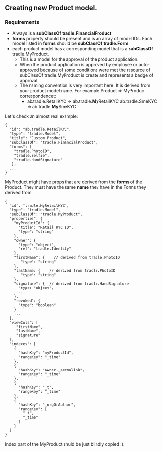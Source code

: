 ## Creating new Product model.

### Requirements
- Always is a **subClassOf**  **tradle.FinancialProduct**
- **forms** property should be present and is an array of model IDs. Each model listed in **forms** should be **subClassOf** **tradle.Form**
- each product model has a corresponding model that is a **subClassOf** tradle.MyProduct. 
   - This is a model for the approval of the product application. 
   - When the product application is approved by employee or auto-approved because of some conditions were met the resource of subClassOf tradle.MyProduct is create and represents a badge of approval.
   - The naming convention is very important here. It is derived from your product model name. 
For example Product => MyProduc correspondencet:
       - ab.tradle.RetailKYC => ab.tradle.**My**RetailKYC
ab.tradle.SmeKYC => ab.tradle.**My**SmeKYC

Let's check an almost real example:
```
{
  "id": "ab.tradle.RetailKYC",
  "type": "tradle.Model",
  "title": "Custom Product",
  "subClassOf": "tradle.FinancialProduct",
  "forms": [
    "tradle.PhotoID",
    "tradle.Selfie",
    "tradle.HandSignature"
   },
  ...
}
```
MyProduct might have props that are derived from the **forms** of the Product. 
They must have the same **name** they have in the Forms they derived from.

```
{
  "id": "tradle.MyRetailKYC",
  "type": "tradle.Model",
  "subClassOf": "tradle.MyProduct",
  "properties": {
    "myProductId": {
      "title": "Retail KYC ID",
      "type": "string"
    },
    "owner": {
      "type": "object",
      "ref": "tradle.Identity"
    },
    "firstName": {    // derived from tradle.PhotoID
       "type": "string"
    }, 
    "lastName: {    // derived from tradle.PhotoID
       "type": "string"
    },
    "signature": {  // derived from tradle.HandSignature
      "type: "object",
      ...
    },
    "revoked": {
      "type": "boolean"
    }
    ...
  },
  "viewCols": [
     "firstName",
     "lastName",
     "signature"
  ],
  "indexes": [
    {
      "hashKey": "myProductId",
      "rangeKey": "_time"
    },
    {
      "hashKey": "owner._permalink",
      "rangeKey": "_time"
    },
    {
      "hashKey": "_t",
      "rangeKey": "_time"
    },
    {
      "hashKey": "_orgOrAuthor",
      "rangeKey": [
        "_t",
        "_time"
      ]
    }
  ]
}
```
Index part of the MyProduct shuld be just blindly copied :).


